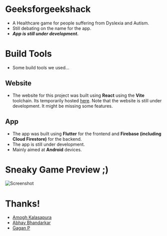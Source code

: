 # Geeksforgeekshack 
- A Healthcare game for people suffering from Dyslexia and Autism.
- Still debating on the name for the app.
- ***App is still under development.***

# Build Tools
- Some build tools we used...
## Website
- The website for this project was built using **React** using the **Vite** toolchain. Its temporarily hosted [here](https://neucare.netlify.app). Note that the website is still under development. It might be missing some features.

## App
- The app was built using **Flutter** for the frontend and **Firebase (including Cloud Firestore)** for the backend.
- The app is still under development.
- Mainly aimed at **Android** devices.

# Sneaky Game Preview ;)
![Screenshot](https://user-images.githubusercontent.com/94102031/227729732-0f0bd0fc-0171-49df-a2ea-da05198fa51c.jpg)

# Thanks!
- [Amogh Kalasapura](https://github.com/Amoghk04)
- [Abhay Bhandarkar](https://github.com/AbhayBhandarkar)
- [Gagan P](https://github.com/Gaganp123)
